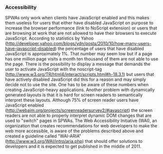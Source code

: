 ### Accessibility
SPWAs only work when clients have JavaScript enabled and this makes them useless for users that either have disabled JavaScript on purpose to increase the browser performance (link to NoScript extension) or users that are browsing at work that are not allowed to have their browsers to execute JavaScript. According to statistics by Yahoo (http://developer.yahoo.com/blogs/ydn/posts/2010/10/how-many-users-have-javascript-disabled) the percentage of users that have disabled JavaScript is approximately 1%. That number may seem low but if a page has one million page visits a month ten thousand of them are not able to use the page. There is the possibility to display a message that demands the user to activate JavaScript with the noscript-tag (http://www.w3.org/TR/html4/interact/scripts.html#h-18.3.1) but users that have actively disabled JavaScript did this for a reason and may simply decide not to use the site. One has to be aware of these numbers when creating JavaScript-heavy applications.
Another problem with dynamically generated layouts is that it is hard for screen readers to semantically interpret these layouts. Although 75% of screen reader users have JavaScript enabled (http://webaim.org/projects/screenreadersurvey2/#javascript) the screen readers are not able to properly interpret dynamic DOM changes that are used to "switch" pages in SPWAs. The Web Accessibility Initiative (WAI), an organization that creates recommendations for web developers to make the web more accessible, is aware of the problems described above and created a guideline called "WAI-ARIA"(http://www.w3.org/WAI/intro/aria.php) that should offer solutions to developers and it is expected to get published in the middle of 2011. 